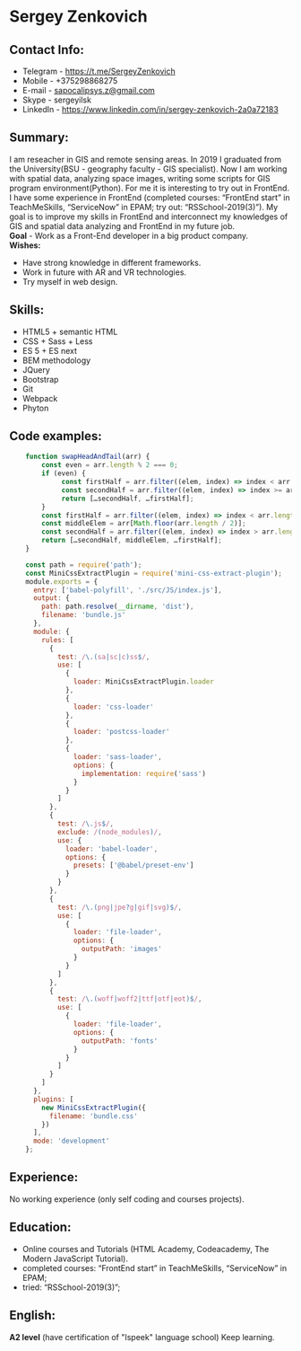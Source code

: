 # Sergey Zenkovich

## Contact Info:
* Telegram  - https://t.me/SergeyZenkovich
* Mobile - +375298868275 
* E-mail - sapocalipsys.z@gmail.com
* Skype - sergeyilsk
* LinkedIn - https://www.linkedin.com/in/sergey-zenkovich-2a0a72183

## Summary:
 I am reseacher in GIS and remote sensing areas. In 2019 I graduated from the University(BSU - geography faculty - GIS specialist). Now I am working with spatial data, analyzing space images, writing some scripts for GIS program environment(Python). For me it is interesting to try out in FrontEnd. I have some experience in FrontEnd (completed courses: “FrontEnd start” in TeachMeSkills, “ServiceNow” in EPAM; try out: “RSSchool-2019(3)”). My goal is to improve my skills in FrontEnd and interconnect my knowledges of GIS and spatial data analyzing and FrontEnd in my future job.<br/> 
**Goal** - Work as a Front-End developer in a big product company. <br/>
**Wishes:**
 * Have strong knowledge in different frameworks.
 * Work in future with AR and VR technologies.
 * Try myself in web design. 

## Skills:
* HTML5 + semantic HTML
* CSS + Sass + Less
* ES 5 + ES next
* BEM methodology
* JQuery
* Bootstrap
* Git
* Webpack
* Phyton 
## Code examples:
```Javascript
	function swapHeadAndTail(arr) {
		const even = arr.length % 2 === 0;
		if (even) {
		 	 const firstHalf = arr.filter((elem, index) => index < arr.length / 2);
		 	 const secondHalf = arr.filter((elem, index) => index >= arr.length / 2);
		 	 return […secondHalf, …firstHalf]; 
		}
		const firstHalf = arr.filter((elem, index) => index < arr.length / 2 - 1);
		const middleElem = arr[Math.floor(arr.length / 2)];
		const secondHalf = arr.filter((elem, index) => index > arr.length / 2);
		return […secondHalf, middleElem, …firstHalf]; 
	}
```
```Javascript
	const path = require('path');
	const MiniCssExtractPlugin = require('mini-css-extract-plugin');
	module.exports = {
	  entry: ['babel-polyfill', './src/JS/index.js'],
	  output: {
	    path: path.resolve(__dirname, 'dist'),
	    filename: 'bundle.js'
	  },
	  module: {
	    rules: [
	      {
	        test: /\.(sa|sc|c)ss$/,
	        use: [
	          {
	            loader: MiniCssExtractPlugin.loader
	          },
	          {
	            loader: 'css-loader'
	          },
	          {
	            loader: 'postcss-loader'
	          },
	          {
	            loader: 'sass-loader',
	            options: {
	              implementation: require('sass')
	            }
	          }
	        ]
	      },
	      {
	        test: /\.js$/,
	        exclude: /(node_modules)/,
	        use: {
	          loader: 'babel-loader',
	          options: {
	            presets: ['@babel/preset-env']
	          }
	        }
	      },
	      {
	        test: /\.(png|jpe?g|gif|svg)$/,
	        use: [
	          {
	            loader: 'file-loader',
	            options: {
	              outputPath: 'images'
	            }
	          }
	        ]
	      },
	      {
	        test: /\.(woff|woff2|ttf|otf|eot)$/,
	        use: [
	          {
	            loader: 'file-loader',
	            options: {
	              outputPath: 'fonts'
	            }
	          }
	        ]
	      }
	    ]
	  },
	  plugins: [
	    new MiniCssExtractPlugin({
	      filename: 'bundle.css'
	    })
	  ],
	  mode: 'development'
	};
```
## Experience:
 No working experience (only self coding and courses projects).
## Education:
* Online courses and Tutorials (HTML Academy, Codeacademy, The Modern JavaScript Tutorial).
* completed courses: “FrontEnd start” in TeachMeSkills, “ServiceNow” in EPAM;
* tried: “RSSchool-2019(3)”; 
## English:
 **A2 level** (have certification of "Ispeek" language school) Keep learning.